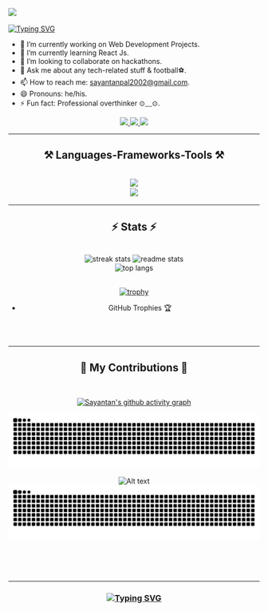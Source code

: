 ![](https://komarev.com/ghpvc/?username=sayantan135)


[![Typing SVG](https://readme-typing-svg.demolab.com?font=Noto+Sans&weight=700&size=29&pause=1000&color=FFFFFF&center=true&width=435&lines=Hi%2C+I+am+Sayantan+Pal)](https://git.io/typing-svg)
<br/>

- 🔭 I’m currently working on Web Development Projects.
- 🌱 I’m currently learning React Js.
- 👯 I’m looking to collaborate on hackathons.
- 💬 Ask me about any tech-related stuff & football⚽.
- 📫 How to reach me: sayantanpal2002@gmail.com.
- 😄 Pronouns: he/his.
- ⚡ Fun fact: Professional overthinker ⊙⁠﹏⁠⊙.

 
<div align="center"> 
  <a href="mailto:sayantanpal2002@gmail.com">
    <img src="https://img.shields.io/badge/Gmail-333333?style=for-the-badge&logo=gmail&logoColor=red" />
  </a>
  <a href="https://linkedin.com/in/sayantan-pal-2787511b8" target="_blank">
    <img src="https://img.shields.io/badge/LinkedIn-0077B5?style=for-the-badge&logo=linkedin&logoColor=white" target="_blank" />
  </a>
  <a href="https://sayantanpal.vercel.app" target="_blank">
     <img src="https://img.shields.io/badge/Portfolio-FF5722?style=for-the-badge&logo=todoist&logoColor=white" target="_blank" /> <!-- sqlite, safari, google-chrome are other good icon options -->
  </a>
</div>
 <hr/>
 <h2 align="center">⚒️ Languages-Frameworks-Tools ⚒️</h2>
<br/>
<div align="center">
    <img src="https://skillicons.dev/icons?i=nodejs,github,python,javascript,express,firebase,mongodb,c,java" /><br>
    <img src="https://skillicons.dev/icons?i=react,r,bootstrap,mui,mysql,flask,html,css,vscode,figma,git" />
</div>

<hr/>

<h2 align="center">⚡ Stats ⚡</h2>
<br>
<div align=center>
  <img width=390 src="https://streak-stats.demolab.com/?user=sayantan135&count_private=true&theme=react&border_radius=10" alt="streak stats"/>
  <img width=390 src="https://github-readme-stats-salesp07.vercel.app/api?username=sayantan135&count_private=true&show_icons=true&theme=react&rank_icon=github&border_radius=10" alt="readme stats" />
  <br/>
  <img width=325 align="center" src="https://github-readme-stats-salesp07.vercel.app/api/top-langs/?username=sayantan135&hide=HTML&langs_count=8&layout=compact&theme=react&border_radius=10&size_weight=0.5&count_weight=0.5&exclude_repo=github-readme-stats" alt="top langs" />
<br/>
<br/>
 
 [![trophy](https://github-profile-trophy.vercel.app/?username=sayantan135&theme=darkhub)](https://github.com/ryo-ma/github-profile-trophy)
  - GitHub Trophies 🏆
</div>

<br/><br/>
<hr/>
<div align="center">
  <h2>🐍 My Contributions 🐍</h2>
  <br>

[![Sayantan's github activity graph](https://github-readme-activity-graph.vercel.app/graph?username=sayantan135&bg_color=0e1116&color=e3cfe0&line=39b337&point=124f29&area=true&hide_border=true)](https://github.com/ashutosh00710/github-readme-activity-graph)

  <source media="(prefers-color-scheme: dark)" srcset="github-contribution-grid-snake-dark.svg" />
  <img alt="github-snake" src="github-contribution-grid-snake-dark.svg" />

 ![Alt text](./output/github-contribution-grid-snake.svg)
<img src="https://github.com/sayantan135/sayantan135/blob/output/github-contribution-grid-snake-dark.svg">


 <br/><br/><br/>
</div>

<hr/>

<h3 align="center">
 
[![Typing SVG](https://readme-typing-svg.demolab.com?font=Noto+Sans&weight=200&size=29&pause=1000&color=FFFFFF&center=true&width=435&lines=Thanks+for+visiting+%E2%9C%8C%EF%B8%8F;Message+me+on+LinkedIn+%F0%9F%98%8A;Always+open+to+Collab++%F0%9F%A4%9D)](https://git.io/typing-svg)
</h3>
<br/>

